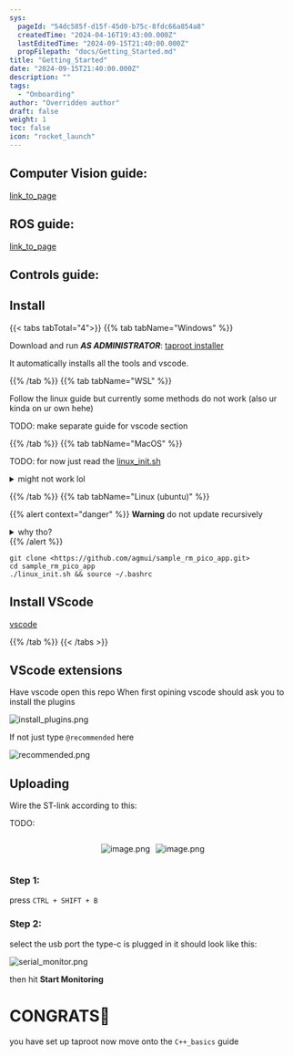 ```yaml
---
sys:
  pageId: "54dc585f-d15f-45d0-b75c-8fdc66a854a8"
  createdTime: "2024-04-16T19:43:00.000Z"
  lastEditedTime: "2024-09-15T21:40:00.000Z"
  propFilepath: "docs/Getting_Started.md"
title: "Getting_Started"
date: "2024-09-15T21:40:00.000Z"
description: ""
tags:
  - "Onboarding"
author: "Overridden author"
draft: false
weight: 1
toc: false
icon: "rocket_launch"
---
```


## Computer Vision guide:

[link_to_page](86d45bc0-388b-4d26-8848-44f255f73d0e)

## ROS guide:

[link_to_page](3c76c1de-ec8f-46d6-8b0a-294005edc2d5)

## Controls guide:

## Install

{{< tabs tabTotal="4">}}
{{% tab tabName="Windows" %}}

Download and run _**AS ADMINISTRATOR**_: [taproot installer](https://github.com/Thornbots/TeachingFreshies/releases/tag/1.0)

It automatically installs all the tools and vscode.

{{% /tab %}}
{{% tab tabName="WSL" %}}

Follow the linux guide but currently some methods do not work (also ur kinda on ur own hehe)

TODO: make separate guide for vscode section

{{% /tab %}}
{{% tab tabName="MacOS" %}}

TODO: for now just read the [linux_init.sh](https://github.com/agmui/sample_rm_pico_app/blob/main/linux_init.sh)

<details>
<summary>might not work lol</summary>

`brew install libusb pkg-config`

Next install: [vscode](https://code.visualstudio.com/Download)

</details>

{{% /tab %}}
{{% tab tabName="Linux (ubuntu)" %}}

{{% alert context="danger" %}}
**Warning** do not update recursively
<details>
<summary>why tho?</summary>
There are some submodules that may go on for a while (like tinyusb) and I highly
recommend you don't need to get them.
If you want to see what submodules I update just look in `linux_init.sh`
</details>
{{% /alert %}}

```shell
git clone <https://github.com/agmui/sample_rm_pico_app.git>
cd sample_rm_pico_app
./linux_init.sh && source ~/.bashrc
```

## Install VScode

[vscode](https://code.visualstudio.com/Download)

{{% /tab %}}
{{< /tabs >}}

## VScode extensions

Have vscode open this repo
When first opining vscode should ask you to install the plugins

![install_plugins.png](https://prod-files-secure.s3.us-west-2.amazonaws.com/d518164a-d88e-44d1-a4ee-3adb3bd8bce0/89bd30f0-1825-4e77-867b-0a41ce370880/install_plugins.png?X-Amz-Algorithm=AWS4-HMAC-SHA256&X-Amz-Content-Sha256=UNSIGNED-PAYLOAD&X-Amz-Credential=ASIAZI2LB466ZGTTVJPQ%2F20250406%2Fus-west-2%2Fs3%2Faws4_request&X-Amz-Date=20250406T080922Z&X-Amz-Expires=3600&X-Amz-Security-Token=IQoJb3JpZ2luX2VjEMf%2F%2F%2F%2F%2F%2F%2F%2F%2F%2FwEaCXVzLXdlc3QtMiJIMEYCIQD1omRooX56KdUtTd2gCRiLB%2FUA%2B6YcQaodnR6NeLaghwIhAMm6KnRxtDBMRhkgTsJAT2proE%2BatrBAn5D%2BCD5ENyYcKv8DCEAQABoMNjM3NDIzMTgzODA1Igzg7kKE5Jy4GakIryMq3AMmFzJeBEhl6BnOGU5cekBpuQ21Finznf088fxp6Tit5WLmL1HtjRxGTl%2Bm%2B9f4qtudPF7hB%2BIRZvMiEkSisxKWXtTlePU47Bm4pMSl5MHLeGjHRsApDA%2BCa2hU9%2FP1W6PJLVy9NZtjII5KNYwptSmJmpBVJVKCJsoZsdKYCg1zArsvDS%2BWzSyVr4WEOVCKq6nTFk0vwc%2F%2BLrYzGw5Y4IK7XsDruEuKnNTp7DpOREWx16DhRSPdjOg24yJYJuTqeAXE9Ay6Z4C8ByRWflfYP7NrcVYICy5E82qVbfKoN%2B7GE56hD3q640PbKCaHulRSxwszUhfGgp41xDZJ%2Bnv1OfrYXFEUKR1Tp%2BotFsbMj1l9hDXnalc85%2FpK4TPx2ltYwzs%2F7Nbo6uhHx%2FsrBKgZS1F%2FgBn4V6oACqW58c1%2BaGVMVllpj7PvmiQNL%2FUq%2FPPOlnwihlmrCghouAIrFijnyOL5QY%2BRQSkZZRFq2kmLAu%2BXCUlvdvdu9T1adCXGNQeBZprynE40U4nZXu2UhRSvh6suJLElztxEQ6VwW9XcRlBI%2FptVDIloFOJ7DTYQDI17X9CZTvONVuMAOgtzqIg1c2n8N9UmGQFm13FETAVCyo%2BicnDBKx6H1kcgOM3lajC3wMi%2FBjqkAd5KbshCt2eUYCOaYet2PEmKiLBiNM3fTFAqETgVZyk7%2F8VnLt7Gf%2FGqzHDSH%2FIajDT68Szs%2B0nJxHdleluChoK8HKsIrU4rKirYx0DTPE1hjxDnXJcMFBoWPYiNu%2BSQADpcoXX8lsf3CVeACq3U9npAcMqXvuhqbXXi6%2BdqkErddh2C4prI4EGHhWrVEapgwv%2BXOomy8eZQKQLxOiWbxg%2BW7y7x&X-Amz-Signature=6b8d674af82dc84735ae366b1e0b7408cd167296914c0015ab796a91c81ccfb3&X-Amz-SignedHeaders=host&x-id=GetObject)

If not just type `@recommended` here  

![recommended.png](https://prod-files-secure.s3.us-west-2.amazonaws.com/d518164a-d88e-44d1-a4ee-3adb3bd8bce0/61e661e9-5d85-4dfc-be0d-8d2097a5e793/recommended.png?X-Amz-Algorithm=AWS4-HMAC-SHA256&X-Amz-Content-Sha256=UNSIGNED-PAYLOAD&X-Amz-Credential=ASIAZI2LB466ZGTTVJPQ%2F20250406%2Fus-west-2%2Fs3%2Faws4_request&X-Amz-Date=20250406T080922Z&X-Amz-Expires=3600&X-Amz-Security-Token=IQoJb3JpZ2luX2VjEMf%2F%2F%2F%2F%2F%2F%2F%2F%2F%2FwEaCXVzLXdlc3QtMiJIMEYCIQD1omRooX56KdUtTd2gCRiLB%2FUA%2B6YcQaodnR6NeLaghwIhAMm6KnRxtDBMRhkgTsJAT2proE%2BatrBAn5D%2BCD5ENyYcKv8DCEAQABoMNjM3NDIzMTgzODA1Igzg7kKE5Jy4GakIryMq3AMmFzJeBEhl6BnOGU5cekBpuQ21Finznf088fxp6Tit5WLmL1HtjRxGTl%2Bm%2B9f4qtudPF7hB%2BIRZvMiEkSisxKWXtTlePU47Bm4pMSl5MHLeGjHRsApDA%2BCa2hU9%2FP1W6PJLVy9NZtjII5KNYwptSmJmpBVJVKCJsoZsdKYCg1zArsvDS%2BWzSyVr4WEOVCKq6nTFk0vwc%2F%2BLrYzGw5Y4IK7XsDruEuKnNTp7DpOREWx16DhRSPdjOg24yJYJuTqeAXE9Ay6Z4C8ByRWflfYP7NrcVYICy5E82qVbfKoN%2B7GE56hD3q640PbKCaHulRSxwszUhfGgp41xDZJ%2Bnv1OfrYXFEUKR1Tp%2BotFsbMj1l9hDXnalc85%2FpK4TPx2ltYwzs%2F7Nbo6uhHx%2FsrBKgZS1F%2FgBn4V6oACqW58c1%2BaGVMVllpj7PvmiQNL%2FUq%2FPPOlnwihlmrCghouAIrFijnyOL5QY%2BRQSkZZRFq2kmLAu%2BXCUlvdvdu9T1adCXGNQeBZprynE40U4nZXu2UhRSvh6suJLElztxEQ6VwW9XcRlBI%2FptVDIloFOJ7DTYQDI17X9CZTvONVuMAOgtzqIg1c2n8N9UmGQFm13FETAVCyo%2BicnDBKx6H1kcgOM3lajC3wMi%2FBjqkAd5KbshCt2eUYCOaYet2PEmKiLBiNM3fTFAqETgVZyk7%2F8VnLt7Gf%2FGqzHDSH%2FIajDT68Szs%2B0nJxHdleluChoK8HKsIrU4rKirYx0DTPE1hjxDnXJcMFBoWPYiNu%2BSQADpcoXX8lsf3CVeACq3U9npAcMqXvuhqbXXi6%2BdqkErddh2C4prI4EGHhWrVEapgwv%2BXOomy8eZQKQLxOiWbxg%2BW7y7x&X-Amz-Signature=305cad4f3d12ca25007f178f1bcae1ddd30bc0a1d865cf33fe9875cba65b31b8&X-Amz-SignedHeaders=host&x-id=GetObject)

## Uploading

Wire the ST-link according to this:

TODO:

<div style="display: flex;flex-direction: row; column-gap:10px; max-width: 630px;justify-content: center;">
<div>

![image.png](https://prod-files-secure.s3.us-west-2.amazonaws.com/d518164a-d88e-44d1-a4ee-3adb3bd8bce0/210ecb78-1116-4d7b-b9b7-2292f66fa2c2/image.png?X-Amz-Algorithm=AWS4-HMAC-SHA256&X-Amz-Content-Sha256=UNSIGNED-PAYLOAD&X-Amz-Credential=ASIAZI2LB466VHB5LSRF%2F20250406%2Fus-west-2%2Fs3%2Faws4_request&X-Amz-Date=20250406T080927Z&X-Amz-Expires=3600&X-Amz-Security-Token=IQoJb3JpZ2luX2VjEMf%2F%2F%2F%2F%2F%2F%2F%2F%2F%2FwEaCXVzLXdlc3QtMiJHMEUCIQD0Mo89PhETjm%2BhRNSoMswnxY4nbg3DF5fctr0Ot9L6RAIgW1oozydbYlmWtMRBfbL%2FjdKVBDvzZzqqe%2BfosMilPfIq%2FwMIQBAAGgw2Mzc0MjMxODM4MDUiDKBT1QukgZRqXe6%2BoyrcA%2BfmnQLqF4F3KdWf%2Ba23hSf6rd7swjlXEYJmMg0wsunfJC32gZprx5Eb5%2BZpukOb3wtcrZrjiDxF2%2FtvdUV7ppWm%2FcRIZpFIDjoNvjr90o9OsWiosK1s6bH9Skm63sjdwEPZrQPEHux2DK5pAGJ8DGWF4Q70BU5C1xmRdqPe5L71A8AQY7rfwHgYwPZyhFHfInN8Z3slDH4fnSBe%2FFlnnls6aG%2Bjj8DSpAlisu3swy%2FPB1OW2FNawGesJKpdjXMYeYc2hDGw6prckgpkBCV3EoMxyHu2HsQfPTb8iHcjasiZDkN2wLc0w5ZmYHPnXCKFApWYWlTy61bClm9Qbud%2BTzLpj96h58jmU8i9X2adeScNCzNeffHGqSMWYV9RdGtMvixRTrjW7GooGtGGx6PnkfHz%2F8MRgWvFqIJrOOKK%2Bmp6BKvtz8FPvxm2fsQ4sZVDFm4OhMn9wRXjaCCsfHFN6%2BiZ0RBEFN%2ByS5AT%2FF46LKxIUdaZtm2A4m%2BBKU4EAcWX%2B3TMob1O6tzdAYvjmdLQm4mvlm9%2Bwo2OrNAxJ3z%2FCYDUJxQOOsD6Bp6XaENZusFGiMfmHLqtI4z6vBl%2BEXaXTnEGTMtslP3ejtRnwWwFL9X2Hcb06IHQ9gbVn11%2BMMnAyL8GOqUBHyfa%2FjHVNl1Pe4YQAYIWQ2qXzP263Gxx0ZGE5YmVu7arc9P0yTnju0P35jcetT9NmNay3WfQY2gt6LCftTJj4fBYq554mVQiDIc1qRyugU57I8u1MuCiMR4aFSbFdyWwWv41PQQvLdEiNzlaC%2BbCcmh5FlqRVQjZHnZRvjZBholdBYJoGkP5VkaHQy2QQIYscx%2FQDY1N0kgKSvCQX5iBzCQb23mN&X-Amz-Signature=1476b91470e1c54bb5678efff48b601ac548593a2e074c58cca90db63c47d283&X-Amz-SignedHeaders=host&x-id=GetObject)

</div>
<div>

![image.png](https://prod-files-secure.s3.us-west-2.amazonaws.com/d518164a-d88e-44d1-a4ee-3adb3bd8bce0/33a0fd0f-8ca6-4a86-8e09-26e95ded1fff/image.png?X-Amz-Algorithm=AWS4-HMAC-SHA256&X-Amz-Content-Sha256=UNSIGNED-PAYLOAD&X-Amz-Credential=ASIAZI2LB466263T4JVF%2F20250406%2Fus-west-2%2Fs3%2Faws4_request&X-Amz-Date=20250406T080928Z&X-Amz-Expires=3600&X-Amz-Security-Token=IQoJb3JpZ2luX2VjEMf%2F%2F%2F%2F%2F%2F%2F%2F%2F%2FwEaCXVzLXdlc3QtMiJGMEQCIGFEixhNHGmuZWANjRCwb4vpLqOkjrohOGgrYSLVSO4qAiAKRrHZI%2Fxes2OfwTCX4LUpxn%2FZYEJglpPywf4yJc9zKyr%2FAwhAEAAaDDYzNzQyMzE4MzgwNSIM%2BZcbaCZGVmTJVZW8KtwDcC3iy24aqt40HiPBt%2BIF5oRrHHFVxqpHU%2FltboZWJ5lNgwp6KItty7wjetWd6MscQoe3LefrraNTKil5s9bm07e9KXSYfh%2FDTLdOWK%2FjZLzJo8%2Fys7GZ%2BEFZM9D040%2FfZIbaSew3I1%2BWjO6tklegwDqY4ZGlkiFhAS6c1aCIpVbJNB4rRBM4Pm44dJjZZd6ByuSe1Oi4X0dYKzUekXxdm6tDmBidLRe8hxESk6e3cRMnDUU9tJbK%2FFxqTz6BFnmlw4ly807X1FYvNSZhsQ081tT04YkIl5TgjyQPzGdVE2WNS6LYjgz%2BsCXpAMiEPK6BE1S%2FekB9POAYuey0VM%2FVi%2Bxfs9b%2FgvSwE8rf2Fn4qU%2BX9aYmb8WC1bgEPCWFYDROgbIuaOO3D23wBGKe%2FtAafpZDVVaaEBOUieg2sHdN812GiObcRyTGpIsYz37R401p%2FZBeUl3NoSKteVLxG%2FDvaNnzdrh5QCzC2Y9oXCDSY5zpaNtwFPLQBfO%2F4hATVETIZb09nkN1G0fIoimChwBYZZ4ImKn4CLUSt%2F74SdGlbvLmPowkl2RHopX392YrRRGE%2BgT%2B%2BTI9sOUppuwWhoACVnnulLJdtCW%2FTdtK76ErZh1X3VR1J4GbAZId%2FJwww8DIvwY6pgH5%2Bum2stwMIrLzVJAm9t4YNxRAG6vHwuurlL7ElOgqOMiInuVQ0PWnm74o7krf461jS%2B5O0FU2Xt%2BX9C%2B6mixMwZrJkCkBsGdxrgIBgCF7aNtz3y2dFExPXrDbj26xER77WwZgJQFwHdw4Yril5LGw%2FE%2Fl9T9XNt1NKUzqw%2FTxSVjsiyaVsWXdM7kVkNxbkUW5za%2BkVySAU7qRuLYkkt%2F0GW4IZjOO&X-Amz-Signature=cdba5f3d0df567000d933474a611cdac65492b7874a5b1a4146b7f057fd3356e&X-Amz-SignedHeaders=host&x-id=GetObject)

</div>
</div>

### Step 1:

press `CTRL + SHIFT + B`

### Step 2:

select the usb port the type-c is plugged in it should look like this:

![serial_monitor.png](https://prod-files-secure.s3.us-west-2.amazonaws.com/d518164a-d88e-44d1-a4ee-3adb3bd8bce0/f03f4774-05d4-4393-b6a0-d5efb6d315ab/serial_monitor.png?X-Amz-Algorithm=AWS4-HMAC-SHA256&X-Amz-Content-Sha256=UNSIGNED-PAYLOAD&X-Amz-Credential=ASIAZI2LB466ZGTTVJPQ%2F20250406%2Fus-west-2%2Fs3%2Faws4_request&X-Amz-Date=20250406T080922Z&X-Amz-Expires=3600&X-Amz-Security-Token=IQoJb3JpZ2luX2VjEMf%2F%2F%2F%2F%2F%2F%2F%2F%2F%2FwEaCXVzLXdlc3QtMiJIMEYCIQD1omRooX56KdUtTd2gCRiLB%2FUA%2B6YcQaodnR6NeLaghwIhAMm6KnRxtDBMRhkgTsJAT2proE%2BatrBAn5D%2BCD5ENyYcKv8DCEAQABoMNjM3NDIzMTgzODA1Igzg7kKE5Jy4GakIryMq3AMmFzJeBEhl6BnOGU5cekBpuQ21Finznf088fxp6Tit5WLmL1HtjRxGTl%2Bm%2B9f4qtudPF7hB%2BIRZvMiEkSisxKWXtTlePU47Bm4pMSl5MHLeGjHRsApDA%2BCa2hU9%2FP1W6PJLVy9NZtjII5KNYwptSmJmpBVJVKCJsoZsdKYCg1zArsvDS%2BWzSyVr4WEOVCKq6nTFk0vwc%2F%2BLrYzGw5Y4IK7XsDruEuKnNTp7DpOREWx16DhRSPdjOg24yJYJuTqeAXE9Ay6Z4C8ByRWflfYP7NrcVYICy5E82qVbfKoN%2B7GE56hD3q640PbKCaHulRSxwszUhfGgp41xDZJ%2Bnv1OfrYXFEUKR1Tp%2BotFsbMj1l9hDXnalc85%2FpK4TPx2ltYwzs%2F7Nbo6uhHx%2FsrBKgZS1F%2FgBn4V6oACqW58c1%2BaGVMVllpj7PvmiQNL%2FUq%2FPPOlnwihlmrCghouAIrFijnyOL5QY%2BRQSkZZRFq2kmLAu%2BXCUlvdvdu9T1adCXGNQeBZprynE40U4nZXu2UhRSvh6suJLElztxEQ6VwW9XcRlBI%2FptVDIloFOJ7DTYQDI17X9CZTvONVuMAOgtzqIg1c2n8N9UmGQFm13FETAVCyo%2BicnDBKx6H1kcgOM3lajC3wMi%2FBjqkAd5KbshCt2eUYCOaYet2PEmKiLBiNM3fTFAqETgVZyk7%2F8VnLt7Gf%2FGqzHDSH%2FIajDT68Szs%2B0nJxHdleluChoK8HKsIrU4rKirYx0DTPE1hjxDnXJcMFBoWPYiNu%2BSQADpcoXX8lsf3CVeACq3U9npAcMqXvuhqbXXi6%2BdqkErddh2C4prI4EGHhWrVEapgwv%2BXOomy8eZQKQLxOiWbxg%2BW7y7x&X-Amz-Signature=cb3a703c2d0b653da07f4661a2e9ece1253c08e08208fae161a908d8b473728a&X-Amz-SignedHeaders=host&x-id=GetObject)

then hit **Start Monitoring**

# CONGRATS🎉

you have set up taproot now move onto the `C++_basics` guide
